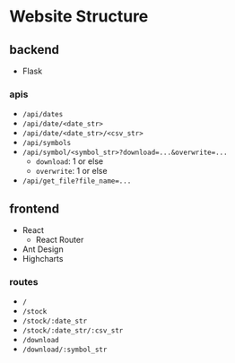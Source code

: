 # Website Structure

## backend

- Flask

### apis

- `/api/dates`
- `/api/date/<date_str>`
- `/api/date/<date_str>/<csv_str>`
- `/api/symbols`
- `/api/symbol/<symbol_str>?download=...&overwrite=...`
    - `download`: 1 or else
    - `overwrite`: 1 or else
- `/api/get_file?file_name=...`

## frontend

- React
    - React Router
- Ant Design
- Highcharts

### routes

- `/`
- `/stock`
- `/stock/:date_str`
- `/stock/:date_str/:csv_str`
- `/download`
- `/download/:symbol_str`
